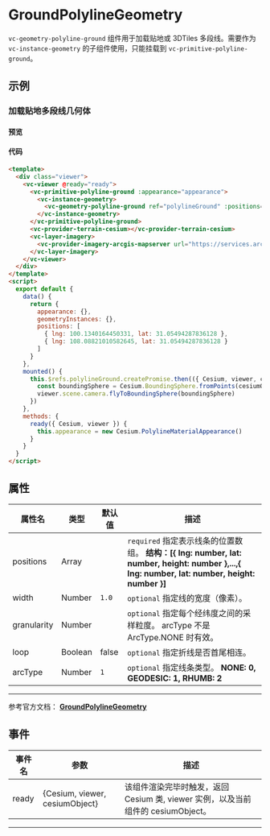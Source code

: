 # GroundPolylineGeometry

`vc-geometry-polyline-ground` 组件用于加载贴地或 3DTiles 多段线。需要作为 `vc-instance-geometry` 的子组件使用，只能挂载到 `vc-primitive-polyline-ground`。

## 示例

### 加载贴地多段线几何体

#### 预览

<doc-preview>
  <template>
    <div class="viewer">
      <vc-viewer @ready="ready">
        <vc-primitive-polyline-ground :appearance="appearance">
          <vc-instance-geometry>
            <vc-geometry-polyline-ground ref="polylineGround" :positions="positions" :width="2"></vc-geometry-polyline-ground>
          </vc-instance-geometry>
        </vc-primitive-polyline-ground>
        <vc-provider-terrain-cesium></vc-provider-terrain-cesium>
        <vc-layer-imagery>
          <vc-provider-imagery-arcgis-mapserver url="https://services.arcgisonline.com/ArcGIS/rest/services/World_Imagery/MapServer"></vc-provider-imagery-arcgis-mapserver>
        </vc-layer-imagery>
      </vc-viewer>
    </div>
  </template>
  <script>
    export default {
      data() {
        return {
          appearance: {},
          geometryInstances: {},
          positions: [
            { lng: 100.1340164450331, lat: 31.05494287836128 },
            { lng: 108.08821010582645, lat: 31.05494287836128 }
          ]
        }
      },
      mounted () {
        this.$refs.polylineGround.createPromise.then(({ Cesium, viewer, cesiumObject })=> {
          const boundingSphere = Cesium.BoundingSphere.fromPoints(cesiumObject._positions)
          viewer.scene.camera.flyToBoundingSphere(boundingSphere)
        })
      },
      methods: {
        ready( {Cesium, viewer }) {
          this.appearance = new Cesium.PolylineMaterialAppearance()
        }
      }
    }
  </script>
</doc-preview>

#### 代码

```html
<template>
  <div class="viewer">
    <vc-viewer @ready="ready">
      <vc-primitive-polyline-ground :appearance="appearance">
        <vc-instance-geometry>
          <vc-geometry-polyline-ground ref="polylineGround" :positions="positions" :width="2"></vc-geometry-polyline-ground>
        </vc-instance-geometry>
      </vc-primitive-polyline-ground>
      <vc-provider-terrain-cesium></vc-provider-terrain-cesium>
      <vc-layer-imagery>
        <vc-provider-imagery-arcgis-mapserver url="https://services.arcgisonline.com/ArcGIS/rest/services/World_Imagery/MapServer"></vc-provider-imagery-arcgis-mapserver>
      </vc-layer-imagery>
    </vc-viewer>
  </div>
</template>
<script>
  export default {
    data() {
      return {
        appearance: {},
        geometryInstances: {},
        positions: [
          { lng: 100.1340164450331, lat: 31.05494287836128 },
          { lng: 108.08821010582645, lat: 31.05494287836128 }
        ]
      }
    },
    mounted() {
      this.$refs.polylineGround.createPromise.then(({ Cesium, viewer, cesiumObject }) => {
        const boundingSphere = Cesium.BoundingSphere.fromPoints(cesiumObject._positions)
        viewer.scene.camera.flyToBoundingSphere(boundingSphere)
      })
    },
    methods: {
      ready({ Cesium, viewer }) {
        this.appearance = new Cesium.PolylineMaterialAppearance()
      }
    }
  }
</script>
```

## 属性

<!-- prettier-ignore -->
| 属性名 | 类型 | 默认值 | 描述 |
| ------------------------ | ------------- | ------- | ------------------------------------------------------------------------------------------------ |
| positions | Array | | `required` 指定表示线条的位置数组。 **结构：[{ lng: number, lat: number, height: number },...,{ lng: number, lat: number, height: number }]** |
| width | Number | `1.0` | `optional` 指定线的宽度（像素）。 |
| granularity | Number | | `optional` 指定每个经纬度之间的采样粒度。 arcType 不是 ArcType.NONE 时有效。 |
| loop | Boolean | false | `optional` 指定折线是否首尾相连。 |
| arcType | Number | `1` | `optional` 指定线条类型。 **NONE: 0, GEODESIC: 1, RHUMB: 2** |

---

参考官方文档： **[GroundPolylineGeometry](https://cesium.com/docs/cesiumjs-ref-doc/GroundPolylineGeometry.html)**

## 事件

| 事件名 | 参数                           | 描述                                                                             |
| ------ | ------------------------------ | -------------------------------------------------------------------------------- |
| ready  | {Cesium, viewer, cesiumObject} | 该组件渲染完毕时触发，返回 Cesium 类, viewer 实例，以及当前组件的 cesiumObject。 |

---
